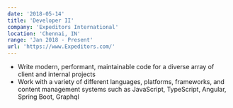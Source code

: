 ```yaml
---
date: '2018-05-14'
title: 'Developer II'
company: 'Expeditors International'
location: 'Chennai, IN'
range: 'Jan 2018 - Present'
url: 'https://www.Expeditors.com/'
---
```


- Write modern, performant, maintainable code for a diverse array of client and internal projects
- Work with a variety of different languages, platforms, frameworks, and content management systems such as JavaScript, TypeScript, Angular, Spring Boot, Graphql
